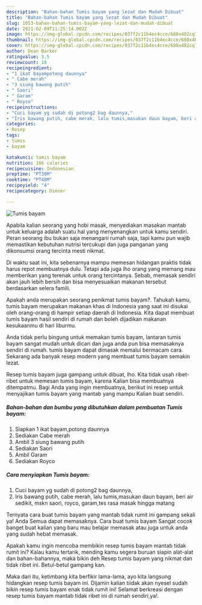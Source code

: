 ```yaml
---
description: "Bahan-bahan Tumis bayam yang lezat dan Mudah Dibuat"
title: "Bahan-bahan Tumis bayam yang lezat dan Mudah Dibuat"
slug: 1053-bahan-bahan-tumis-bayam-yang-lezat-dan-mudah-dibuat
date: 2021-02-09T11:25:14.002Z
image: https://img-global.cpcdn.com/recipes/037f2c11b4ec4cce/680x482cq70/tumis-bayam-foto-resep-utama.jpg
thumbnail: https://img-global.cpcdn.com/recipes/037f2c11b4ec4cce/680x482cq70/tumis-bayam-foto-resep-utama.jpg
cover: https://img-global.cpcdn.com/recipes/037f2c11b4ec4cce/680x482cq70/tumis-bayam-foto-resep-utama.jpg
author: Dean Barker
ratingvalue: 3.5
reviewcount: 10
recipeingredient:
- "1 ikat bayampotong daunnya"
- " Cabe merah"
- "3 siung bawang putih"
- " Saori"
- " Garam"
- " Royco"
recipeinstructions:
- "Cuci bayam yg sudah di potong2 bag daunnya,"
- "Iris bawang putih, cabe merah, lalu tumis,masukan daun bayam, beri air sedikit, mskn saori, royco, garam,tes rasa masak hingga matang"
categories:
- Resep
tags:
- tumis
- bayam

katakunci: tumis bayam 
nutrition: 166 calories
recipecuisine: Indonesian
preptime: "PT30M"
cooktime: "PT48M"
recipeyield: "4"
recipecategory: Dinner

---
```



![Tumis bayam](https://img-global.cpcdn.com/recipes/037f2c11b4ec4cce/680x482cq70/tumis-bayam-foto-resep-utama.jpg)

Apabila kalian seorang yang hobi masak, menyediakan masakan mantab untuk keluarga adalah suatu hal yang menyenangkan untuk kamu sendiri. Peran seorang ibu bukan saja menangani rumah saja, tapi kamu pun wajib memastikan kebutuhan nutrisi tercukupi dan juga panganan yang dikonsumsi orang tercinta mesti nikmat.

Di waktu  saat ini, kita sebenarnya mampu memesan hidangan praktis tidak harus repot membuatnya dulu. Tetapi ada juga lho orang yang memang mau memberikan yang terenak untuk orang tercintanya. Sebab, memasak sendiri akan jauh lebih bersih dan bisa menyesuaikan makanan tersebut berdasarkan selera famili. 



Apakah anda merupakan seorang penikmat tumis bayam?. Tahukah kamu, tumis bayam merupakan makanan khas di Indonesia yang saat ini disukai oleh orang-orang di hampir setiap daerah di Indonesia. Kita dapat membuat tumis bayam hasil sendiri di rumah dan boleh dijadikan makanan kesukaanmu di hari liburmu.

Anda tidak perlu bingung untuk memakan tumis bayam, lantaran tumis bayam sangat mudah untuk dicari dan juga anda pun bisa memasaknya sendiri di rumah. tumis bayam dapat dimasak memalui bermacam cara. Sekarang ada banyak resep modern yang membuat tumis bayam semakin lezat.

Resep tumis bayam juga gampang untuk dibuat, lho. Kita tidak usah ribet-ribet untuk memesan tumis bayam, karena Kalian bisa membuatnya ditempatmu. Bagi Anda yang ingin membuatnya, berikut ini resep untuk menyajikan tumis bayam yang mantab yang mampu Kalian buat sendiri.

<!--inarticleads1-->

##### Bahan-bahan dan bumbu yang dibutuhkan dalam pembuatan Tumis bayam:

1. Siapkan 1 ikat bayam,potong daunnya
1. Sediakan  Cabe merah
1. Ambil 3 siung bawang putih
1. Sediakan  Saori
1. Ambil  Garam
1. Sediakan  Royco




<!--inarticleads2-->

##### Cara menyiapkan Tumis bayam:

1. Cuci bayam yg sudah di potong2 bag daunnya,
1. Iris bawang putih, cabe merah, lalu tumis,masukan daun bayam, beri air sedikit, mskn saori, royco, garam,tes rasa masak hingga matang




Ternyata cara buat tumis bayam yang mantab tidak rumit ini gampang sekali ya! Anda Semua dapat memasaknya. Cara buat tumis bayam Sangat cocok banget buat kalian yang baru mau belajar memasak atau juga untuk anda yang sudah hebat memasak.

Apakah kamu ingin mencoba membikin resep tumis bayam mantab tidak rumit ini? Kalau kamu tertarik, mending kamu segera buruan siapin alat-alat dan bahan-bahannya, maka bikin deh Resep tumis bayam yang nikmat dan tidak ribet ini. Betul-betul gampang kan. 

Maka dari itu, ketimbang kita berfikir lama-lama, ayo kita langsung hidangkan resep tumis bayam ini. Dijamin kalian tiidak akan nyesel sudah bikin resep tumis bayam enak tidak rumit ini! Selamat berkreasi dengan resep tumis bayam mantab tidak ribet ini di rumah sendiri,ya!.

